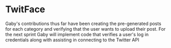 # TwitFace

Gaby's contributions thus far have been creating the pre-generated posts for each category and verifying that the user wants to upload their post. For the next sprint Gaby will implement code that verifies a user's log in credentials along with assisting in connecting to the Twitter API  
